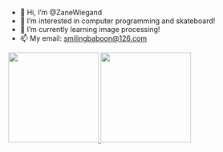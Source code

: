- 👋 Hi, I’m @ZaneWiegand
- 👀 I’m interested in computer programming and skateboard!
- 🌱 I’m currently learning image processing!
- 📫 My email: smilingbaboon@126.com

<p align="justify">
  <a href="https://github.com/ZaneWiegand">
    <img
      height="180"
      src="http://github-readme-stats-zanewiegand.vercel.app/api?username=ZaneWiegand&count_private=true"/>
  </a>
   <a href="https://github.com/ZaneWiegand">
    <img
      height="180"
      src="http://github-readme-stats-zanewiegand.vercel.app/api/top-langs/?username=ZaneWiegand&layout=compact" />
  </a>  
</p>
